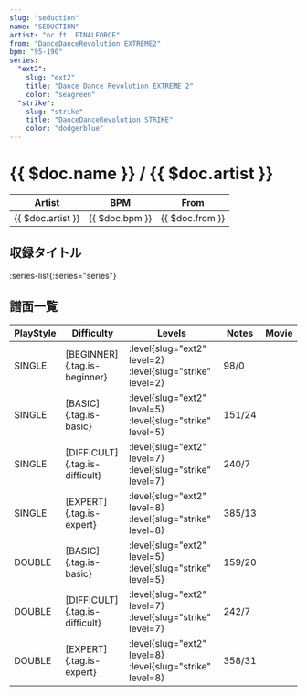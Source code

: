 ```yaml
---
slug: "seduction"
name: "SEDUCTION"
artist: "nc ft. FINALFORCE"
from: "DanceDanceRevolution EXTREME2"
bpm: "95-190"
series:
  "ext2":
    slug: "ext2"
    title: "Dance Dance Revolution EXTREME 2"
    color: "seagreen"
  "strike":
    slug: "strike"
    title: "DanceDanceRevolution STRIKE"
    color: "dodgerblue"
---
```


# {{ $doc.name }} / {{ $doc.artist }}

|Artist|BPM|From|
|------|---|----|
|{{ $doc.artist }}|{{ $doc.bpm }}|{{ $doc.from }}|

## 収録タイトル

:series-list{:series="series"}

## 譜面一覧

|PlayStyle|Difficulty|Levels|Notes|Movie|
|---------|----------|------|-----|-----|
|SINGLE|[BEGINNER]{.tag.is-beginner}|:level{slug="ext2" level=2} :level{slug="strike" level=2}|98/0||
|SINGLE|[BASIC]{.tag.is-basic}|:level{slug="ext2" level=5} :level{slug="strike" level=5}|151/24||
|SINGLE|[DIFFICULT]{.tag.is-difficult}|:level{slug="ext2" level=7} :level{slug="strike" level=7}|240/7||
|SINGLE|[EXPERT]{.tag.is-expert}|:level{slug="ext2" level=8} :level{slug="strike" level=8}|385/13||
|DOUBLE|[BASIC]{.tag.is-basic}|:level{slug="ext2" level=5} :level{slug="strike" level=5}|159/20||
|DOUBLE|[DIFFICULT]{.tag.is-difficult}|:level{slug="ext2" level=7} :level{slug="strike" level=7}|242/7||
|DOUBLE|[EXPERT]{.tag.is-expert}|:level{slug="ext2" level=8} :level{slug="strike" level=8}|358/31||
